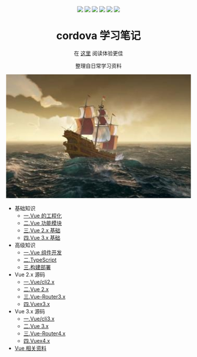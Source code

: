 <div align="center">
  <br />

  <p align="center">
    <a><img src="https://img.shields.io/github/last-commit/zhoubichuan/web-react.svg"/></a>
    <a><img src="https://img.shields.io/badge/code_style-standard-brightgreen.svg"/></a>
    <a><img src="https://img.shields.io/github/issues/zhoubichuan/web-react.svg"/></a>
    <a><img src="https://img.shields.io/github/forks/zhoubichuan/web-react.svg"/></a>
    <a><img src="https://img.shields.io/github/stars/zhoubichuan/web-react.svg"/></a>
    <a><img src="https://img.shields.io/maintenance/yes/2020.svg"/></a>
  </p>

  <h1>cordova 学习笔记</h1>
  <p>在 <a href="https://zhoubichuan.github.io/web-cordova/">这里</a> 阅读体验更佳</p>
  <p>整理自日常学习资料</p>

</div>

![一.Vue 的工程化](./src/.vuepress/public/home.png)

- 基础知识
  - [一.Vue 的工程化](./base/engine/1.index.html)
  - [二.Vue 功能模块](./base/project/1.index.html)
  - [三.Vue 2.x 基础](./base/vue2.x/1.index.html)
  - [四.Vue 3.x 基础](./base/vue3.x/1.index.html)
- 高级知识
  - [一.Vue 组件开发](./senior/component/1.index.html)
  - [二.TypeScript](./senior/typescript/1.index.html)
  - [三.构建部署](./senior/deploy/1.index.html)
- Vue 2.x 源码
  - [一.Vue/cli2.x](./source/vue-cli2.x/1.index.html)
  - [二.Vue 2.x](./source/vue2.x/1.index.html)
  - [三.Vue-Router3.x](./source/vue-router3.x/1.index.html)
  - [四.Vuex3.x](./source/vuex3.x/1.index.html)
- Vue 3.x 源码
  - [一.Vue/cli3.x](./source/vue-cli3.x/1.index.html)
  - [二.Vue 3.x](./source/vue3.x/1.index.html)
  - [三.Vue-Router4.x](./source/vue-router4.x/1.index.html)
  - [四.Vuex4.x](./source/vuex4.x/1.index.html)
- [Vue 相关资料](./source/vuex4.x/1.index.html)
